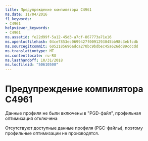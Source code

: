 ```yaml
---
title: Предупреждение компилятора C4961
ms.date: 11/04/2016
f1_keywords:
- C4961
helpviewer_keywords:
- C4961
ms.assetid: fe22d99f-5a12-45d3-a7cf-867773a71e16
ms.openlocfilehash: 04ce7853ec0699427f0091293045bb98c3ebfcdb
ms.sourcegitcommit: 6052185696adca270bc9bdbec45a626dd89cdcdd
ms.translationtype: MT
ms.contentlocale: ru-RU
ms.lasthandoff: 10/31/2018
ms.locfileid: "50610500"
---
```

# <a name="compiler-warning-c4961"></a>Предупреждение компилятора C4961

Данные профиля не были включены в "PGD-файл", профильная оптимизация отключена

Отсутствуют доступные данные профиля (PGC-файлы), поэтому профильные оптимизации не производятся.